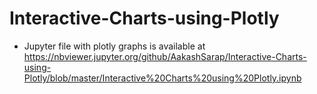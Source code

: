# Interactive-Charts-using-Plotly

- Jupyter file with plotly graphs is available at https://nbviewer.jupyter.org/github/AakashSarap/Interactive-Charts-using-Plotly/blob/master/Interactive%20Charts%20using%20Plotly.ipynb
